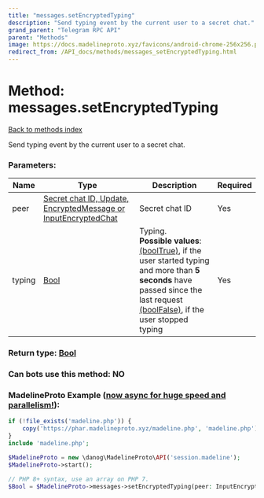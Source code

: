 ```yaml
---
title: "messages.setEncryptedTyping"
description: "Send typing event by the current user to a secret chat."
grand_parent: "Telegram RPC API"
parent: "Methods"
image: https://docs.madelineproto.xyz/favicons/android-chrome-256x256.png
redirect_from: /API_docs/methods/messages_setEncryptedTyping.html
---
```

# Method: messages.setEncryptedTyping
[Back to methods index](index.html)



Send typing event by the current user to a secret chat.

### Parameters:

| Name     |    Type       | Description | Required |
|----------|---------------|-------------|----------|
|peer|[Secret chat ID, Update, EncryptedMessage or InputEncryptedChat](/API_docs/types/InputEncryptedChat.html) | Secret chat ID | Yes|
|typing|[Bool](/API_docs/types/Bool.html) | Typing.<br>**Possible values**:<br>[(boolTrue)](../constructors/boolTrue.html), if the user started typing and more than **5 seconds** have passed since the last request<br>[(boolFalse)](../constructors/boolFalse.html), if the user stopped typing | Yes|


### Return type: [Bool](/API_docs/types/Bool.html)

### Can bots use this method: **NO**


### MadelineProto Example ([now async for huge speed and parallelism!](https://docs.madelineproto.xyz/docs/ASYNC.html)):


```php
if (!file_exists('madeline.php')) {
    copy('https://phar.madelineproto.xyz/madeline.php', 'madeline.php');
}
include 'madeline.php';

$MadelineProto = new \danog\MadelineProto\API('session.madeline');
$MadelineProto->start();

// PHP 8+ syntax, use an array on PHP 7.
$Bool = $MadelineProto->messages->setEncryptedTyping(peer: InputEncryptedChat, typing: Bool, );
```

